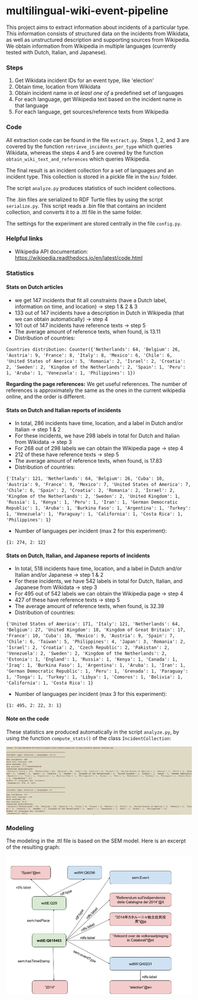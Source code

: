 # multilingual-wiki-event-pipeline

This project aims to extract information about incidents of a particular type. This information consists of structured data on the incidents from Wikidata, as well as unstructured description and supporting sources from Wikipedia. We obtain information from Wikipedia in multiple languages (currently tested with Dutch, Italian, and Japanese).

### Steps

1. Get Wikidata incident IDs for an event type, like 'election'
2. Obtain time, location from Wikidata
3. Obtain incident name in *at least one of* a predefined set of languages
4. For each language, get Wikipedia text based on the incident name in that language
5. For each language, get sources/reference texts from Wikipedia

### Code

All extraction code can be found in the file `extract.py`. Steps 1, 2, and 3 are covered by the function `retrieve_incidents_per_type` which queries Wikidata, whereas the steps 4 and 5 are covered by the function `obtain_wiki_text_and_references` which queries Wikipedia.

The final result is an incident collection for a set of languages and an incident type. This collection is stored in a pickle file in the `bin/` folder. 

The script `analyze.py` produces statistics of such incident collections.

The .bin files are serialized to RDF Turtle files by using the script `serialize.py`. This script reads a .bin file that contains an incident collection, and converts it to a .ttl file in the same folder. 

The settings for the experiment are stored centrally in the file `config.py`.


### Helpful links

* Wikipedia API documentation:
https://wikipedia.readthedocs.io/en/latest/code.html

### Statistics

#### Stats on Dutch articles

* we get 147 incidents that fit all constraints (have a Dutch label, information on time, and location) -> step 1 & 2 & 3
* 133 out of 147 incidents have a description in Dutch in Wikipedia (that we can obtain automatically) -> step 4
* 101 out of 147 incidents have reference texts -> step 5
* The average amount of reference texts, when found, is 13.11
* Distribution of countries:

```
Countries distribution: Counter({'Netherlands': 64, 'Belgium': 26, 'Austria': 9, 'France': 8, 'Italy': 8, 'Mexico': 6, 'Chile': 6, 'United States of America': 5, 'Romania': 2, 'Israel': 2, 'Croatia': 2, 'Sweden': 2, 'Kingdom of the Netherlands': 2, 'Spain': 1, 'Peru': 1, 'Aruba': 1, 'Venezuela': 1, 'Philippines': 1})
```

**Regarding the page references:** We get useful references. The number of references is approximately the same as the ones in the current wikipedia online, and the order is different.

#### Stats on Dutch and Italian reports of incidents

* In total, 286 incidents have time, location, and a label in Dutch and/or Italian -> step 1 & 2
* For these incidents, we have 298 labels in total for Dutch and Italian from Wikidata -> step 3
* For 268 out of 298 labels we can obtain the Wikipedia page -> step 4
* 212 of these have reference texts -> step 5
* The average amount of reference texts, when found, is 17.83
* Distribution of countries:

```
{'Italy': 121, 'Netherlands': 64, 'Belgium': 26, 'Cuba': 10, 'Austria': 9, 'France': 9, 'Mexico': 7, 'United States of America': 7, 'Chile': 6, 'Spain': 2, 'Croatia': 2, 'Romania': 2, 'Israel': 2, 'Kingdom of the Netherlands': 2, 'Sweden': 2, 'United Kingdom': 1, 'Russia': 1, 'Kenya': 1, 'Peru': 1, 'Iran': 1, 'German Democratic Republic': 1, 'Aruba': 1, 'Burkina Faso': 1, 'Argentina': 1, 'Turkey': 1, 'Venezuela': 1, 'Paraguay': 1, 'California': 1, 'Costa Rica': 1, 'Philippines': 1}
```

* Number of languages per incident (max 2 for this experiment):

```
{1: 274, 2: 12}
```

#### Stats on Dutch, Italian, and Japanese reports of incidents

* In total, 518 incidents have time, location, and a label in Dutch and/or Italian and/or Japanese -> step 1 & 2
* For these incidents, we have 542 labels in total for Dutch, Italian, and Japanese from Wikidata -> step 3
* For 495 out of 542 labels we can obtain the Wikipedia page -> step 4
* 427 of these have reference texts -> step 5
* The average amount of reference texts, when found, is 32.39
* Distribution of countries:

```
{'United States of America': 171, 'Italy': 121, 'Netherlands': 64, 'Belgium': 27, 'United Kingdom': 18, 'Kingdom of Great Britain': 17, 'France': 10, 'Cuba': 10, 'Mexico': 9, 'Austria': 9, 'Spain': 7, 'Chile': 6, 'Taiwan': 5, 'Philippines': 4, 'Japan': 3, 'Romania': 2, 'Israel': 2, 'Croatia': 2, 'Czech Republic': 2, 'Pakistan': 2, 'Venezuela': 2, 'Sweden': 2, 'Kingdom of the Netherlands': 2, 'Estonia': 1, 'England': 1, 'Russia': 1, 'Kenya': 1, 'Canada': 1, 'Iraq': 1, 'Burkina Faso': 1, 'Argentina': 1, 'Aruba': 1, 'Iran': 1, 'German Democratic Republic': 1, 'Peru': 1, 'Grenada': 1, 'Paraguay': 1, 'Tonga': 1, 'Turkey': 1, 'Libya': 1, 'Comoros': 1, 'Bolivia': 1, 'California': 1, 'Costa Rica': 1}
```

* Number of languages per incident (max 3 for this experiment):

```
{1: 495, 2: 22, 3: 1}
```

#### Note on the code


These statistics are produced automatically in the script `analyze.py`, by using the function `compute_stats()` of the class `IncidentCollection`:

![Alt text](img/analysis.png?raw=true "Analysis")

### Modeling

The modeling in the .ttl file is based on the SEM model. Here is an excerpt of the resulting graph:

![Alt text](img/model.png?raw=true "Model")
